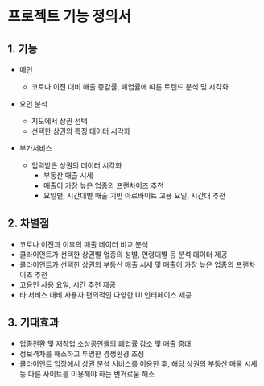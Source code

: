 # 프로젝트 기능 정의서

## 1. 기능  
* 메인
    - 코로나 이전 대비 매출 증감률, 폐업률에 따른 트렌드 분석 및 시각화  
  
* 요인 분석  
    - 지도에서 상권 선택  
    - 선택한 상권의 특징 데이터 시각화  
  
  
* 부가서비스  
    - 입력받은 상권의 데이터 시각화  
        - 부동산 매출 시세  
        - 매출이 가장 높은 업종의 프랜차이즈 추천  
        - 요일별, 시간대별 매출 기반 아르바이트 고용 요일, 시간대 추천  
    
  
## 2. 차별점   
- 코로나 이전과 이후의 매출 데이터 비교 분석  
- 클라이언트가 선택한 상권별 업종의 성별, 연령대별 등 분석 데이터 제공  
- 클라이언트가 선택한 상권의 부동산 매출 시세 및 매출이 가장 높은 업종의 프랜차이즈 추천  
- 고용인 사용 요일, 시간 추천 제공  
- 타 서비스 대비 사용자 편의적인 다양한 UI 인터페이스 제공  
  
  
## 3. 기대효과  
- 업종전환 및 재창업 소상공인들의 폐업률 감소 및 매출 증대  
- 정보격차를 해소하고 투명한 경쟁환경 조성  
- 클라이언트 입장에서 상권 분석 서비스를 이용한 후, 해당 상권의 부동산 매물 시세 등 다른 사이트를 이용해야 하는 번거로움 해소  
  

